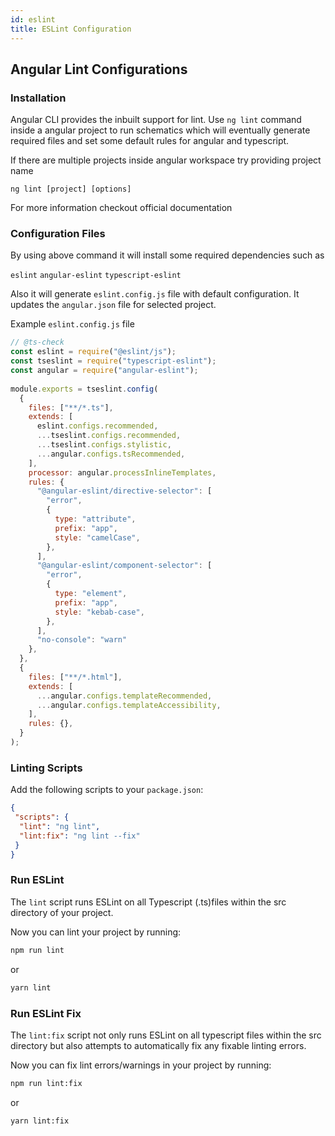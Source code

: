 ```yaml
---
id: eslint
title: ESLint Configuration
---
```


## Angular Lint Configurations

### Installation

Angular CLI provides the inbuilt support for lint. 
Use `ng lint`  command inside a angular project to run schematics which will eventually generate required files and set some default rules for angular and typescript.

If there are multiple projects inside angular workspace try providing project name

```
ng lint [project] [options]
``` 

For more information checkout official documentation

### Configuration Files

By using above command it will install some required dependencies such as 

```eslint``` 
```angular-eslint``` 
```typescript-eslint``` 

Also it will generate `eslint.config.js` file with default configuration.
It updates the `angular.json` file for selected project.

Example `eslint.config.js` file

```js
// @ts-check
const eslint = require("@eslint/js");
const tseslint = require("typescript-eslint");
const angular = require("angular-eslint");
  
module.exports = tseslint.config(
  {
    files: ["**/*.ts"],
    extends: [
      eslint.configs.recommended,
      ...tseslint.configs.recommended,
      ...tseslint.configs.stylistic,
      ...angular.configs.tsRecommended,
    ],
    processor: angular.processInlineTemplates,
    rules: {
      "@angular-eslint/directive-selector": [
        "error",
        {
          type: "attribute",
          prefix: "app",
          style: "camelCase",
        },
      ],
      "@angular-eslint/component-selector": [
        "error",
        {
          type: "element",
          prefix: "app",
          style: "kebab-case",
        },
      ],
      "no-console": "warn"
    },
  },
  {
    files: ["**/*.html"],
    extends: [
      ...angular.configs.templateRecommended,
      ...angular.configs.templateAccessibility,
    ],
    rules: {},
  }
);

```

### Linting Scripts

Add the following scripts to your `package.json`:
```json
{
 "scripts": {
  "lint": "ng lint",
  "lint:fix": "ng lint --fix"
 }
}
```

### Run ESLint

The `lint` script runs ESLint on all Typescript (.ts)files within the src directory of your project.

Now you can lint your project by running:

```bash
npm run lint
```

or

```bash
yarn lint
```

### Run ESLint Fix

The `lint:fix` script not only runs ESLint on all typescript files within the src directory but also attempts to automatically fix any fixable linting errors.

Now you can fix lint errors/warnings in your project by running:

```bash
npm run lint:fix
```

or

```bash
yarn lint:fix
```

